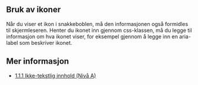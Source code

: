 ## Bruk av ikoner

Når du viser et ikon i snakkeboblen, må den informasjonen også formidles til skjermleseren. Henter du ikonet inn gjennom css-klassen, må du legge til informasjon om hva ikonet viser, for eksempel gjennom å legge inn en aria-label som beskriver ikonet.

## Mer informasjon

- [1.1.1 Ikke-tekstlig innhold (Nivå A)](https://uu.difi.no/krav-og-regelverk/wcag-20-standarden/111-ikke-tekstlig-innhold-niva) 